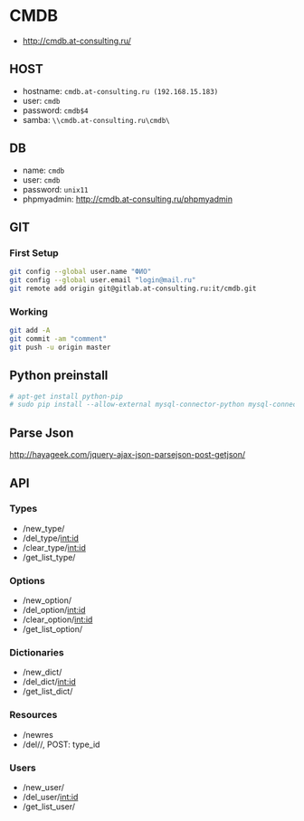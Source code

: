 # CMDB
* http://cmdb.at-consulting.ru/

## HOST
* hostname: `cmdb.at-consulting.ru (192.168.15.183)`
* user: `cmdb`
* password: `cmdb$4`
* samba: `\\cmdb.at-consulting.ru\cmdb\`

## DB
* name: `cmdb`
* user: `cmdb`
* password: `unix11`
* phpmyadmin: http://cmdb.at-consulting.ru/phpmyadmin

## GIT
### First Setup

```bash
git config --global user.name "ФИО"
git config --global user.email "login@mail.ru"
git remote add origin git@gitlab.at-consulting.ru:it/cmdb.git
```

### Working

```bash
git add -A
git commit -am "comment"
git push -u origin master
```

## Python preinstall
```bash
# apt-get install python-pip
# sudo pip install --allow-external mysql-connector-python mysql-connector-python
```

## Parse Json
http://hayageek.com/jquery-ajax-json-parsejson-post-getjson/

## API
### Types
* /new_type/
* /del_type/<int:id>
* /clear_type/<int:id>
* /get_list_type/

### Options
* /new_option/
* /del_option/<int:id>
* /clear_option/<int:id>
* /get_list_option/

### Dictionaries
* /new_dict/
* /del_dict/<int:id>
* /get_list_dict/

### Resources
* /newres
* /del/<typename>/<hash>, POST: type_id

### Users
* /new_user/
* /del_user/<int:id>
* /get_list_user/